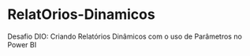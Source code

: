 # RelatOrios-Dinamicos
Desafio DIO:  Criando Relatórios Dinâmicos com o uso de Parâmetros no Power BI

